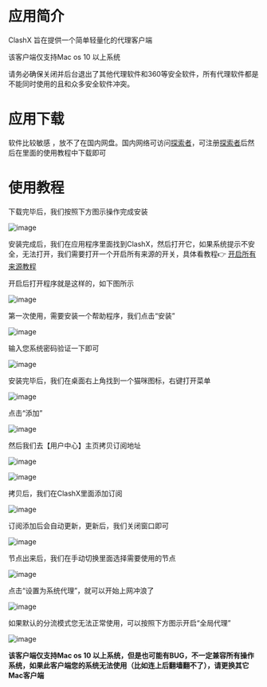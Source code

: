 # 应用简介

ClashX 旨在提供一个简单轻量化的代理客户端

该客户端仅支持Mac os 10 以上系统

请务必确保关闭并后台退出了其他代理软件和360等安全软件，所有代理软件都是不能同时使用的且和众多安全软件冲突。

# 应用下载

软件比较敏感 ，放不了在国内网盘。国内网络可访问[探索者](https://www.tszjs.com/#/register?code=hXyavY2j)，可注册[探索者](https://www.tszjs.com/#/register?code=hXyavY2j)后然后在里面的使用教程中下载即可


# 使用教程

下载完毕后，我们按照下方图示操作完成安装

![image](https://github.com/payne-share/V2rayClashsShare/blob/main/img/macos/1.png)




安装完成后，我们在应用程序里面找到ClashX，然后打开它，如果系统提示不安全，无法打开，我们需要打开一个开启所有来源的开关，具体看教程👉 [开启所有来源教程](https://jingyan.baidu.com/article/0320e2c12083275a87507bab.html)

开启后打开程序就是这样的，如下图所示

![image](https://github.com/payne-share/V2rayClashsShare/blob/main/img/macos/2.png)



第一次使用，需要安装一个帮助程序，我们点击“安装”

![image](https://github.com/payne-share/V2rayClashsShare/blob/main/img/macos/3.png)



输入您系统密码验证一下即可

![image](https://github.com/payne-share/V2rayClashsShare/blob/main/img/macos/4.png)



安装完毕后，我们在桌面右上角找到一个猫咪图标，右键打开菜单

![image](https://github.com/payne-share/V2rayClashsShare/blob/main/img/macos/5.png)



点击“添加”

![image](https://github.com/payne-share/V2rayClashsShare/blob/main/img/macos/6.png)



然后我们去【用户中心】主页拷贝订阅地址

![image](https://github.com/payne-share/V2rayClashsShare/blob/main/img/macos/7.png)

![image](https://github.com/payne-share/V2rayClashsShare/blob/main/img/macos/8.png)



拷贝后，我们在ClashX里面添加订阅

![image](https://github.com/payne-share/V2rayClashsShare/blob/main/img/macos/9.png)



订阅添加后会自动更新，更新后，我们关闭窗口即可

![image](https://github.com/payne-share/V2rayClashsShare/blob/main/img/macos/10.png)



节点出来后，我们在手动切换里面选择需要使用的节点

![image](https://github.com/payne-share/V2rayClashsShare/blob/main/img/macos/11.png)



点击“设置为系统代理”，就可以开始上网冲浪了

![image](https://github.com/payne-share/V2rayClashsShare/blob/main/img/macos/12.png)



如果默认的分流模式您无法正常使用，可以按照下方图示开启“全局代理”

![image](https://github.com/payne-share/V2rayClashsShare/blob/main/img/macos/13.png)



**该客户端仅支持Mac os 10 以上系统，但是也可能有BUG，不一定兼容所有操作系统，如果此客户端您的系统无法使用（比如连上后翻墙翻不了），请更换其它Mac客户端**
